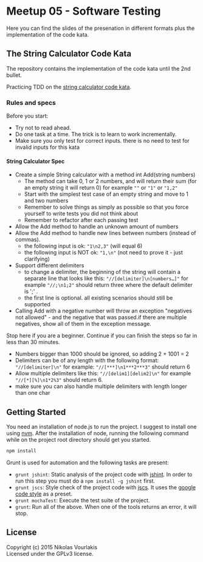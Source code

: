 # Meetup 05 - Software Testing

Here you can find the slides of the presenation in different formats plus the implementation of the code kata.

## The String Calculator Code Kata

The repository contains the implementation of the code kata until the 2nd bullet.

Practicing TDD on the [string calculator code kata](http://osherove.com/tdd-kata-1/).

### Rules and specs

Before you start:

* Try not to read ahead.
* Do one task at a time. The trick is to learn to work incrementally.
* Make sure you only test for correct inputs. there is no need to test for invalid inputs for this kata

#### String Calculator Spec
* Create a simple String calculator with a method int Add(string numbers)
    *  The method can take 0, 1 or 2 numbers, and will return their sum (for an empty string it will return 0) for example ```""``` or ```"1"``` or ```"1,2"```
    *  Start with the simplest test case of an empty string and move to 1 and two numbers
    *  Remember to solve things as simply as possible so that you force yourself to write tests you did not think about
    *  Remember to refactor after each passing test
* Allow the Add method to handle an unknown amount of numbers
* Allow the Add method to handle new lines between numbers (instead of commas).
    *  the following input is ok:  ```"1\n2,3"```  (will equal 6)
    *  the following input is NOT ok:  ```"1,\n"``` (not need to prove it - just clarifying)
* Support different delimiters
    *  to change a delimiter, the beginning of the string will contain a separate line that looks like this: ```"//[delimiter]\n[numbers…]"``` for example ```"//;\n1;2"``` should return three where the default delimiter is ';' .
    *  the first line is optional. all existing scenarios should still be supported
* Calling Add with a negative number will throw an exception "negatives not allowed" - and the negative that was passed.if there are multiple negatives, show all of them in the exception message.

Stop here if you are a beginner. Continue if you can finish the steps so far in less than 30 minutes.

* Numbers bigger than 1000 should be ignored, so adding 2 + 1001  = 2
* Delimiters can be of any length with the following format:  ```"//[delimiter]\n"``` for example: ```"//[***]\n1***2***3"``` should return 6
* Allow multiple delimiters like this:  ```"//[delim1][delim2]\n"``` for example ```"//[*][%]\n1*2%3"``` should return 6.
* make sure you can also handle multiple delimiters with length longer than one char

## Getting Started

You need an installation of node.js to run the project. I suggest to install one using [nvm](https://github.com/creationix/nvm).
After the installation of node, running the following command while on the project root directory should get you started.
```javascript
npm install
```

Grunt is used for automation and the following tasks are present:
* `grunt jshint`: Static analysis of the project code with [jshint](https://github.com/jshint/jshint). In order to run this step you must do a ```npm install -g jshint``` first.
* `grunt jscs`: Style check of the project code with [jscs](https://github.com/jscs-dev/node-jscs). It uses the [google code style](https://google-styleguide.googlecode.com/svn/trunk/javascriptguide.xml) as a preset.
* `grunt mochaTest`: Execute the test suite of the project.
* `grunt`: Run all of the above. When one of the tools returns an error, it will stop.

## License
Copyright (c) 2015 Nikolas Vourlakis  
Licensed under the GPLv3 license.
